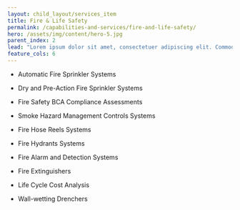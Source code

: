 ```yaml
---
layout: child_layout/services_item
title: Fire & Life Safety
permalink: /capabilities-and-services/fire-and-life-safety/
hero: /assets/img/content/hero-5.jpg
parent_index: 2
lead: "Lorem ipsum dolor sit amet, consectetuer adipiscing elit. Commodo ligula eget dolor. Aenean massa. Cum sociis natoque penatibus et magnis dis parturient montes, nascetur ridiculus mus."
feature_cols: 6
---
```


- Automatic Fire Sprinkler Systems

- Dry and Pre-Action Fire Sprinkler Systems

- Fire Safety BCA Compliance Assessments

- Smoke Hazard Management Controls Systems

- Fire Hose Reels Systems

- Fire Hydrants Systems

- Fire Alarm and Detection Systems

- Fire Extinguishers

- Life Cycle Cost Analysis

- Wall-wetting Drenchers